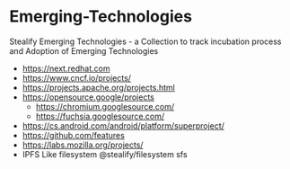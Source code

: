 # Emerging-Technologies
Stealify Emerging Technologies - a Collection to track incubation process and Adoption of Emerging Technologies

- https://next.redhat.com
- https://www.cncf.io/projects/
- https://projects.apache.org/projects.html
- https://opensource.google/projects
  - https://chromium.googlesource.com/
  - https://fuchsia.googlesource.com/
- https://cs.android.com/android/platform/superproject/
- https://github.com/features
- https://labs.mozilla.org/projects/
- IPFS Like filesystem @stealify/filesystem sfs 
